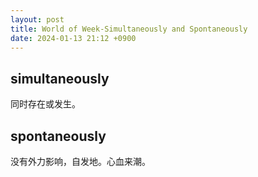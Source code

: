 ```yaml
---
layout: post
title: World of Week-Simultaneously and Spontaneously
date: 2024-01-13 21:12 +0900
---
```


## simultaneously

同时存在或发生。

## spontaneously

没有外力影响，自发地。心血来潮。
